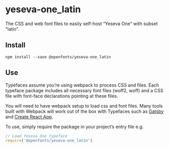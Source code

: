 
# yeseva-one_latin

The CSS and web font files to easily self-host “Yeseva One” with subset "latin".

## Install

`npm install --save @openfonts/yeseva-one_latin`

## Use

Typefaces assume you’re using webpack to process CSS and files. Each typeface
package includes all necessary font files (woff2, woff) and a CSS file with
font-face declarations pointing at these files.

You will need to have webpack setup to load css and font files. Many tools built
with Webpack will work out of the box with Typefaces such as [Gatsby](https://github.com/gatsbyjs/gatsby)
and [Create React App](https://github.com/facebookincubator/create-react-app).

To use, simply require the package in your project’s entry file e.g.

```javascript
// Load Yeseva One typeface
require('@openfonts/yeseva-one_latin')
```

